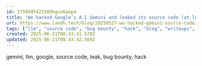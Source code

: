 ```yaml
---
id: 1750495421588kguv6aepa
title: "We hacked Google’s A.I Gemini and leaked its source code (at least some part)"
url: https://www.landh.tech/blog/20250327-we-hacked-gemini-source-code/
tags: ["llm", "source code", "bug bounty", "hack", "blog", "writeups", "security"]
created: 2025-06-21T08:43:41.578Z
updated: 2025-06-21T08:43:42.560Z
---
```

gemini, llm, google, source code, leak, bug bounty, hack
